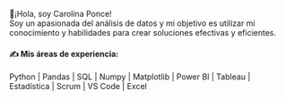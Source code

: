 👋¡Hola, soy Carolina Ponce!   
Soy un apasionada del análisis de datos y mi objetivo es utilizar mi conocimiento y habilidades para crear soluciones efectivas y eficientes.

#### ✍️ Mis áreas de experiencia:
Python | Pandas |  SQL | Numpy | Matplotlib | Power BI | Tableau | Estadística | Scrum | VS Code | Excel


